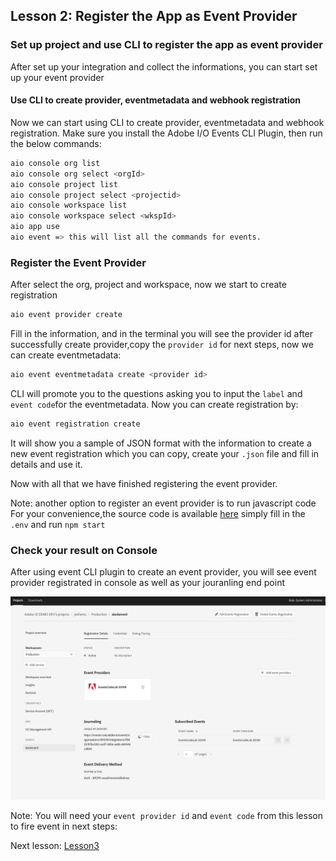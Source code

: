 ## Lesson 2: Register the App as Event Provider 

### Set up project and use CLI to register the app as event provider
After set up your integration and collect the informations, you can start set up your event provider

#### Use CLI to create provider, eventmetadata and webhook registration

Now we can start using CLI to create provider, eventmetadata and webhook registration.
Make sure you install the Adobe I/O Events CLI Plugin, then run the below commands:

```bash
aio console org list
aio console org select <orgId>
aio console project list
aio console project select <projectid>
aio console workspace list
aio console workspace select <wkspId>
aio app use
aio event => this will list all the commands for events.
```

### Register the Event Provider
After select the org, project and workspace, now we start to create registration 
```bash
aio event provider create
```
Fill in the information, and in the terminal you will see the provider id after successfully create provider,copy the `provider id` for next steps, now we can create eventmetadata:
```bash
aio event eventmetadata create <provider id>
```
CLI will promote you to the questions asking you to input the `label` and `event code`for the eventmetadata.
Now you can create registration by:
```bash
aio event registration create 
```
It will show you a sample of JSON format with the information to create a new event registration
which you can copy, create your `.json` file and fill in details and use it. 

Now with all that we have finished registering the event provider.

Note: another option to register an event provider is to run javascript code
For your convenience,the source code is available [here](https://github.com/AdobeDocs/adobeio-samples-custom-events-registration)
simply fill in the `.env` and run `npm start` 

### Check your result on Console
After using event CLI plugin to create an event provider, you will see event provider registrated in console 
as well as your jouranling end point

 ![event-provider](assets/event-provider.png)

Note: You will need your `event provider id` and `event code` from this lesson to fire event in next steps:

Next lesson: [Lesson3](lesson3.md)